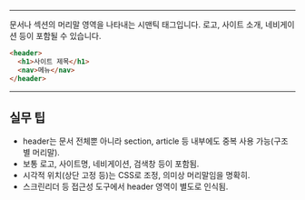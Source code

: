 
---

문서나 섹션의 머리말 영역을 나타내는 시맨틱 태그입니다. 로고, 사이트 소개, 네비게이션 등이 포함될 수 있습니다.

```html
<header>
  <h1>사이트 제목</h1>
  <nav>메뉴</nav>
</header>
```

---

## 실무 팁
- header는 문서 전체뿐 아니라 section, article 등 내부에도 중복 사용 가능(구조별 머리말).
- 보통 로고, 사이트명, 네비게이션, 검색창 등이 포함됨.
- 시각적 위치(상단 고정 등)는 CSS로 조정, 의미상 머리말임을 명확히.
- 스크린리더 등 접근성 도구에서 header 영역이 별도로 인식됨.
